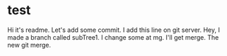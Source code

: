 # test
Hi it's readme.
Let's add some commit.
I add this line on git server.
Hey, I made a branch called subTree1.
I change some at mg.
I'll get merge.
The new git merge.
